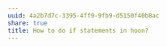 ```yaml
---
uuid: 4a2b7d7c-3395-4ff9-9fb9-d5150f40b8ac
share: true
title: How to do if statements in hoon?
---
```

